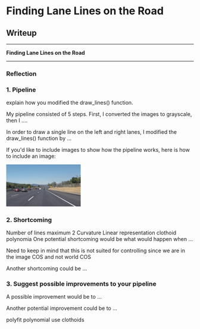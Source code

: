 # **Finding Lane Lines on the Road** 

## Writeup 

---

**Finding Lane Lines on the Road**




[image2]: ./test_images_output/solidWhiteCurve.jpg "processedSolidWhiteCurve"
---

### Reflection

### 1. Pipeline


explain how you modified the draw_lines() function.

My pipeline consisted of 5 steps. First, I converted the images to grayscale, then I .... 

In order to draw a single line on the left and right lanes, I modified the draw_lines() function by ...

If you'd like to include images to show how the pipeline works, here is how to include an image: 

<img src="test_images/solidWhiteCurve.jpg" width="200">


### 2. Shortcoming 

Number of lines maximum 2
Curvature
Linear representation
clothoid
polynomia
One potential shortcoming would be what would happen when ... 

Need to keep in mind that this is not suited for controlling since we are in the image COS and not world COS

Another shortcoming could be ...


### 3. Suggest possible improvements to your pipeline

A possible improvement would be to ...

Another potential improvement could be to ...

polyfit polynomial
use clothoids
